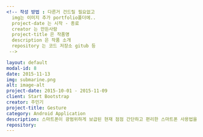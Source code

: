 ```yaml
---
<!-- 작성 방법 : 다른거 건드릴 필요없고
  img는 이미지 추가 portfolio폴더에..
  project-date 는 시작 - 종료
  creator 는 만든사람
  project-title 은 작품명
  description 은 작품 소개
  repository 는 코드 저장소 gitub 등
 -->

layout: default
modal-id: 8
date: 2015-11-13
img: submarine.png
alt: image-alt
project-date: 2015-10-01 - 2015-11-09
client: Start Bootstrap
creator: 주민기
project-title: Gesture
category: Android Application
description: 스마트폰이 광범위하게 보급된 현재 점점 간단하고 편리한 스마트폰 사용법을 찾는 추세이다.<br>이 작품은 그런 추세에 맞추어 사용자에게 작은 동작만으로 특정 기능을 수행 할 수 있게<br>도와주는 것에 초점을 맞춘 안드로이드 어플리케이션이다.<br>Gesture는 단순히 스마트폰을 180º 뒤집기 만으로 녹음이 가능하다.
repository:
---
```

